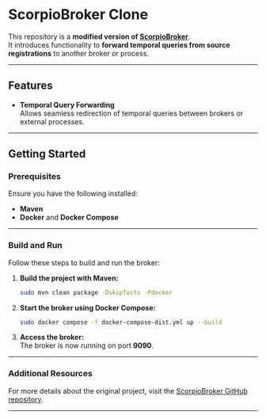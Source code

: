 # ScorpioBroker Clone

This repository is a **modified version of [ScorpioBroker](https://github.com/ScorpioBroker/ScorpioBroker)**.  
It introduces functionality to **forward temporal queries from source registrations** to another broker or process.

---

## Features

- **Temporal Query Forwarding**  
  Allows seamless redirection of temporal queries between brokers or external processes.

---

## Getting Started

### Prerequisites
Ensure you have the following installed:
- **Maven**
- **Docker** and **Docker Compose**

---

### Build and Run

Follow these steps to build and run the broker:

1. **Build the project with Maven:**
   ```bash
   sudo mvn clean package -DskipTests -Pdocker
   ```

2. **Start the broker using Docker Compose:**
   ```bash
   sudo docker compose -f docker-compose-dist.yml up --build
   ```

3. **Access the broker:**  
   The broker is now running on port **9090**.

---

### Additional Resources
For more details about the original project, visit the [ScorpioBroker GitHub repository](https://github.com/ScorpioBroker/ScorpioBroker).

---
